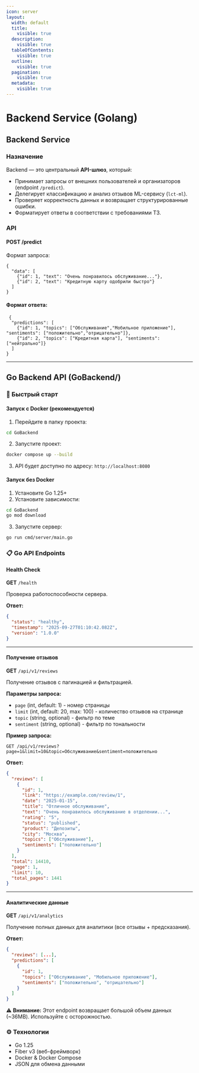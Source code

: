 ```yaml
---
icon: server
layout:
  width: default
  title:
    visible: true
  description:
    visible: true
  tableOfContents:
    visible: true
  outline:
    visible: true
  pagination:
    visible: true
  metadata:
    visible: true
---
```


# Backend Service (Golang)

## Backend Service

### Назначение

Backend — это центральный **API-шлюз**, который:

* Принимает запросы от внешних пользователей и организаторов (endpoint `/predict`).
* Делегирует классификацию и анализ отзывов ML-сервису (`lct-ml`).
* Проверяет корректность данных и возвращает структурированные ошибки.
* Форматирует ответы в соответствии с требованиями ТЗ.

### API

#### POST /predict

Формат запроса:

```
{
  "data": [
    {"id": 1, "text": "Очень понравилось обслуживание..."},
    {"id": 2, "text": "Кредитную карту одобрили быстро"}
  ]
}
```

#### Формат ответа:

```
 {
  "predictions": [
    {"id": 1, "topics": ["Обслуживание","Мобильное приложение"], "sentiments": ["положительно","отрицательно"]},
    {"id": 2, "topics": ["Кредитная карта"], "sentiments": ["нейтрально"]}
  ]
} 
```

***

## Go Backend API (GoBackend/)

### 🚀 Быстрый старт

#### Запуск с Docker (рекомендуется)

1. Перейдите в папку проекта:

```bash
cd GoBackend
```

2. Запустите проект:

```bash
docker compose up --build
```

3. API будет доступно по адресу: `http://localhost:8080`

#### Запуск без Docker

1. Установите Go 1.25+
2. Установите зависимости:

```bash
cd GoBackend
go mod download
```

3. Запустите сервер:

```bash
go run cmd/server/main.go
```

### 📋 Go API Endpoints

#### Health Check

**GET** `/health`

Проверка работоспособности сервера.

**Ответ:**

```json
{
  "status": "healthy",
  "timestamp": "2025-09-27T01:10:42.082Z",
  "version": "1.0.0"
}
```

***

#### Получение отзывов

**GET** `/api/v1/reviews`

Получение отзывов с пагинацией и фильтрацией.

**Параметры запроса:**

* `page` (int, default: 1) - номер страницы
* `limit` (int, default: 20, max: 100) - количество отзывов на странице
* `topic` (string, optional) - фильтр по теме
* `sentiment` (string, optional) - фильтр по тональности

**Пример запроса:**

```
GET /api/v1/reviews?page=1&limit=10&topic=Обслуживание&sentiment=положительно
```

**Ответ:**

```json
{
  "reviews": [
    {
      "id": 1,
      "link": "https://example.com/review/1",
      "date": "2025-01-15",
      "title": "Отличное обслуживание",
      "text": "Очень понравилось обслуживание в отделении...",
      "rating": "5",
      "status": "published",
      "product": "Депозиты", 
      "city": "Москва",
      "topics": ["Обслуживание"],
      "sentiments": ["положительно"]
    }
  ],
  "total": 14410,
  "page": 1,
  "limit": 10,
  "total_pages": 1441
}
```

***

#### Аналитические данные

**GET** `/api/v1/analytics`

Получение полных данных для аналитики (все отзывы + предсказания).

**Ответ:**

```json
{
  "reviews": [...], 
  "predictions": [
    {
      "id": 1,
      "topics": ["Обслуживание", "Мобильное приложение"],
      "sentiments": ["положительно", "отрицательно"]
    }
  ]
}
```

⚠️ **Внимание:** Этот endpoint возвращает большой объем данных (\~36MB). Используйте с осторожностью.

### ⚙️ Технологии

* Go 1.25
* Fiber v3 (веб-фреймворк)
* Docker & Docker Compose
* JSON для обмена данными

